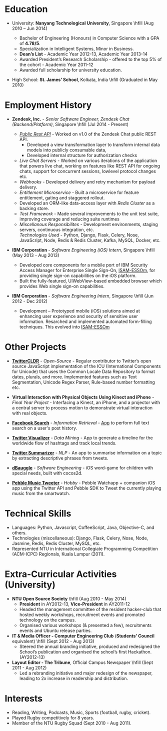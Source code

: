 # Education

* University: **Nanyang Technological University**, Singapore \hfill (Aug 2010 – Jun 2014)
	- Bachelor of Engineering (Honours) in Computer Science with a GPA of **4.78/5**.
	- Specialization in Intelligent Systems, Minor in Business.
	- **Dean’s List** - Academic Year 2012-13, Academic Year 2013-14
	- Awarded President’s Research Scholarship - offered to the top 5% of the cohort - Academic Year 2011-12
	- Awarded full scholarship for university education.

* High School: **St. James’ School**, Kolkata, India \hfill (Graduated in May 2010)

# Employment History

* **Zendesk, Inc.** - *Senior Software Engineer, Zendesk Chat (Backend/Platform)*, Singapore \hfill (Jul 2014 - Present)
	- *[Public Rest API](https://developer.zendesk.com/rest_api/docs/chat/introduction)* - Worked on v1.0 of the Zendesk Chat public REST API.
		- Developed a view transformation layer to transform internal data models into publicly consumable data,
		- Developed internal structure for authorization checks
	- *Live Chat Servers* - Worked on various iterations of the application that powers live chat, working on features like REST API for ongoing chats, support for concurrent sessions, lowlevel protocol changes etc.
	- *Webhooks* - Developed delivery and retry mechanism for payload delivery.
	- *Entitlement Microservice* - Built a microservice for feature entitlement, gating and staggered rollout.
	- Developed an ORM-like data-access layer with *Redis Cluster* as a backing store.
	- *Test Framework* - Made several improvements to the unit test suite, improving coverage and reducing suite runtimes
	- *Miscellanous Responsibilites* - Development environments, staging servers, continuous integration, etc. \
	_Technologies Used_ - Python, Django, Flask, Celery, Nose, JavaScript, Node, Redis & Redis Cluster, Kafka, MySQL, Docker, etc.

* **IBM Corporation** - *Software Engineering (iOS) Intern*, Singapore \hfill (May 2013 - Aug 2013)
	- Developed core components for a mobile port of IBM Security Access Manager for Enterprise Single Sign-On, [ISAM-ESSOm](https://itunes.apple.com/us/app/isam-essom/id741972716?mt=8), for providing single sign-on capabilities on the iOS platform.
	- Built the fully-featured, UIWebView-based embedded browser which provides Web single sign-on capabilities.

* **IBM Corporation** - *Software Engineering Intern*, Singapore \hfill (Jun 2012 - Dec 2012)
	- Development – Prototyped mobile (iOS) solutions aimed at enhancing user experience and security of sensitive user information. Resarched and implemented automated form-filling techniques. This evolved into [ISAM-ESSOm](https://itunes.apple.com/us/app/isam-essom/id741972716?mt=8)

# Other Projects

* [**TwitterCLDR**](https://github.com/twitter/twitter-cldr-js) - *Open-Source* - Regular contributor to Twitter’s open source JavaScript implementation of the ICU (International Components for Unicode) that uses the Common Locale Data Repository to format dates, plurals, and more. Implemented features such as Text Segmentation, Unicode Regex Parser, Rule-based number formatting etc.

* **Virtual Interaction with Physical Objects Using Kinect and iPhone** - *Final Year Project* - Interfacing a Kinect, an iPhone, and a projector with a central server to process motion to demonstrate virtual interaction with real objects.

* [**Facebook Search**](https://github.com/arnavk/FacebookSearch) - *Information Retrieval* - [App](http://facebook-search.herokuapp.com/) to perform full text search on a user's post history.

* [**Twitter Visualizer**](https://github.com/arnavk/Twitter-Visualiser) - *Data Mining* - App to generate a timeline for the worldwide flow of hashtags and track local trends.

* [**Twitter Summarizer**](https://github.com/arnavk/NLP) - *NLP* - An app to summarise information on a topic by extracting descriptive phrases from tweets.

* [**dBauggle**](https://itunes.apple.com/us/app/dbauggle!/id625981185?mt=8) - *Software Engineering* - iOS word-game for children with special needs, built with cocos2d.

* [**Pebble Music Tweeter**](https://github.com/arnavk/Pebble-MusicTweeter) - *Hobby* - Pebble Watchapp + companion iOS app using the Twitter API and Pebble SDK to Tweet the currently playing music from the smartwatch.

# Technical Skills

- Languages: Python, Javascript, CoffeeScript, Java, Objective-C, and others.
- Technologies (miscellaneous): Django, Flask, Celery, Nose, Node, Jasmine, Redis, Redis Cluster, MySQL, etc.
- Represented NTU in International Collegiate Programming Competition (ACM-ICPC) Regionals, Kuala Lumpur (2011).

# Extra-Curricular Activities (University)

* **NTU Open Source Society** \hfill (Aug 2010 - May 2014)
	- **President** in AY2012-13, **Vice-President** in AY2011-12
	- Headed the management committee of the  resident hacker-club that hosted weekly workshops, recruitment events and promoted technology on the campus.
	- Organised various workshops (& presented a few), recruitments events and Ubuntu release parties.
* **IT & Media Officer - Computer Engineering Club** (**Students’ Council** equivalent) \hfill (Sept 2012 - Aug 2013)
	- Steered the annual branding initiative, produced and redesigned the School’s publication and organised the school’s first Hackathon. (AY2012-13)
* **Layout Editor - The Tribune**, Official Campus Newspaper \hfill (Sept 2011 - Aug 2012)
	- Led a rebranding initiative and major redesign of the newspaper, leading to 2x increase in readership and distribution.

# Interests

- Reading, Writing, Podcasts, Music, Sports (football, rugby, cricket).
- Played Rugby competitively for 8 years.
- Member of the NTU Rugby Squad (Sept 2010 - Aug 2011).
